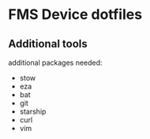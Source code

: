 # FMS Device dotfiles

## Additional tools

additional packages needed:

- stow
- eza
- bat
- git
- starship
- curl
- vim
